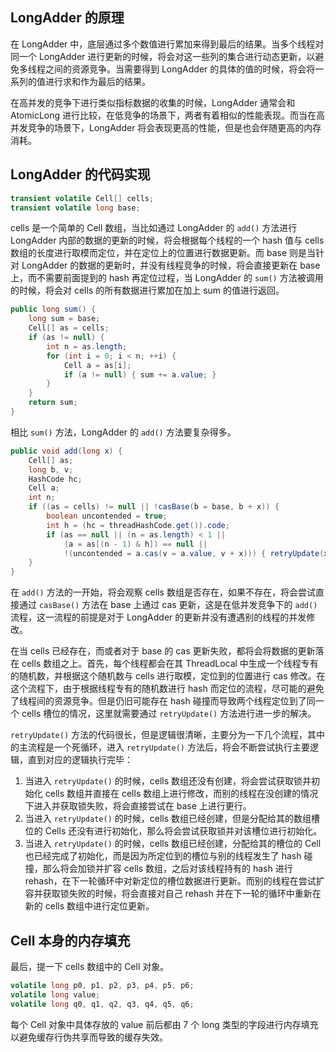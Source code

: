 ## LongAdder 的原理

在 LongAdder 中，底层通过多个数值进行累加来得到最后的结果。当多个线程对同一个 LongAdder 进行更新的时候，将会对这一些列的集合进行动态更新，以避免多线程之间的资源竞争。当需要得到 LongAdder 的具体的值的时候，将会将一系列的值进行求和作为最后的结果。

在高并发的竞争下进行类似指标数据的收集的时候，LongAdder 通常会和 AtomicLong 进行比较，在低竞争的场景下，两者有着相似的性能表现。而当在高并发竞争的场景下，LongAdder 将会表现更高的性能，但是也会伴随更高的内存消耗。

## LongAdder 的代码实现

```java
transient volatile Cell[] cells;
transient volatile long base;
```

cells 是一个简单的 Cell 数组，当比如通过 LongAdder 的 `add()` 方法进行 LongAdder 内部的数据的更新的时候，将会根据每个线程的一个 hash 值与 cells 数组的长度进行取模而定位，并在定位上的位置进行数据更新。而 base 则是当针对 LongAdder 的数据的更新时，并没有线程竞争的时候，将会直接更新在 base 上，而不需要前面提到的 hash 再定位过程，当 LongAdder 的 `sum()` 方法被调用的时候，将会对 cells 的所有数据进行累加在加上 sum 的值进行返回。

```java
public long sum() {
    long sum = base;
    Cell[] as = cells;
    if (as != null) {
        int n = as.length;
        for (int i = 0; i < n; ++i) {
            Cell a = as[i];
            if (a != null) { sum += a.value; }
        }
    }
    return sum;
}
```

相比 `sum()` 方法，LongAdder 的 `add()` 方法要复杂得多。

```java
public void add(long x) {
    Cell[] as;
    long b, v;
    HashCode hc;
    Cell a;
    int n;
    if ((as = cells) != null || !casBase(b = base, b + x)) {
        boolean uncontended = true;
        int h = (hc = threadHashCode.get()).code;
        if (as == null || (n = as.length) < 1 ||
            (a = as[(n - 1) & h]) == null ||
            !(uncontended = a.cas(v = a.value, v + x))) { retryUpdate(x, hc, uncontended); }
    }
}
```

在 `add()` 方法的一开始，将会观察 cells 数组是否存在，如果不存在，将会尝试直接通过 `casBase()` 方法在 base 上通过 cas 更新，这是在低并发竞争下的 `add()` 流程，这一流程的前提是对于 LongAdder 的更新并没有遭遇别的线程的并发修改。

在当 cells 已经存在，而或者对于 base 的 cas 更新失败，都将会将数据的更新落在 cells 数组之上。首先，每个线程都会在其 ThreadLocal 中生成一个线程专有的随机数，并根据这个随机数与 cells 进行取模，定位到的位置进行 cas 修改。在这个流程下，由于根据线程专有的随机数进行 hash 而定位的流程，尽可能的避免了线程间的资源竞争。但是仍旧可能存在 hash 碰撞而导致两个线程定位到了同一个 cells 槽位的情况，这里就需要通过 `retryUpdate()` 方法进行进一步的解决。

`retryUpdate()` 方法的代码很长，但是逻辑很清晰，主要分为一下几个流程，其中的主流程是一个死循环，进入 `retryUpdate()` 方法后，将会不断尝试执行主要逻辑，直到对应的逻辑执行完毕：

1. 当进入 `retryUpdate()` 的时候，cells 数组还没有创建，将会尝试获取锁并初始化 cells 数组并直接在 cells 数组上进行修改，而别的线程在没创建的情况下进入并获取锁失败，将会直接尝试在 base 上进行更行。
2. 当进入 `retryUpdate()` 的时候，cells 数组已经创建，但是分配给其的数组槽位的 Cells 还没有进行初始化，那么将会尝试获取锁并对该槽位进行初始化。
3. 当进入 `retryUpdate()` 的时候，cells 数组已经创建，分配给其的槽位的 Cell 也已经完成了初始化，而是因为所定位到的槽位与别的线程发生了 hash 碰撞，那么将会加锁并扩容 cells 数组，之后对该线程持有的 hash 进行 rehash，在下一轮循环中对新定位的槽位数据进行更新。而别的线程在尝试扩容并获取锁失败的时候，将会直接对自己 rehash 并在下一轮的循环中重新在新的 cells 数组中进行定位更新。

## Cell 本身的内存填充

最后，提一下 cells 数组中的 Cell 对象。

```java
volatile long p0, p1, p2, p3, p4, p5, p6;
volatile long value;
volatile long q0, q1, q2, q3, q4, q5, q6;
```

每个 Cell 对象中具体存放的 value 前后都由 7 个 long 类型的字段进行内存填充以避免缓存行伪共享而导致的缓存失效。
